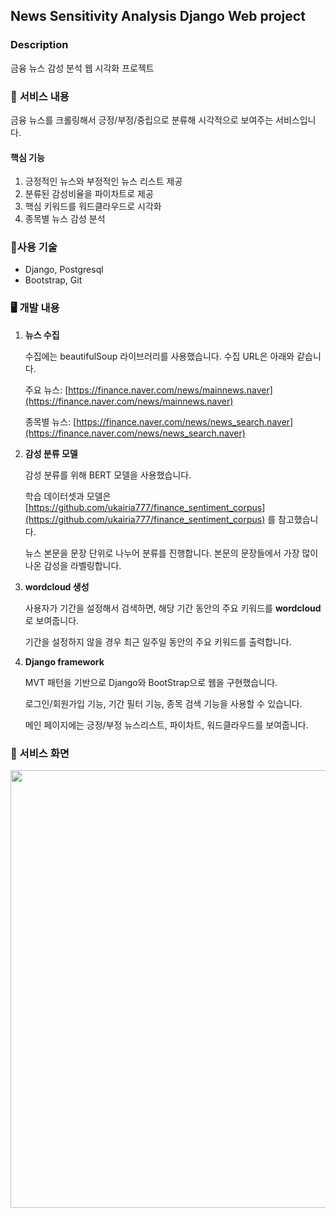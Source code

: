 ## News Sensitivity Analysis Django Web project

### Description
금융 뉴스 감성 분석 웹 시각화 프로젝트

### 📜 **서비스 내용**

금융 뉴스를 크롤링해서 긍정/부정/중립으로 분류해 시각적으로 보여주는 서비스입니다. 

#### 핵심 기능 

1. 긍정적인 뉴스와 부정적인 뉴스 리스트 제공
2. 분류된 감성비율을 파이차트로 제공
3. 핵심 키워드를 워드클라우드로 시각화
4. 종목별 뉴스 감성 분석

### 🔨**사용 기술**

- Django, Postgresql
- Bootstrap, Git

### 🖥 개발 내용

1. **뉴스 수집**
    
    수집에는 beautifulSoup 라이브러리를 사용했습니다. 수집 URL은 아래와 같습니다. 
    
    주요 뉴스: [https://finance.naver.com/news/mainnews.naver](https://finance.naver.com/news/mainnews.naver) 
    
    종목별 뉴스: [https://finance.naver.com/news/news_search.naver](https://finance.naver.com/news/news_search.naver)
    
2. **감성 분류 모델**
    
    감성 분류를 위해 BERT 모델을 사용했습니다. 
    
    학습 데이터셋과 모델은 [https://github.com/ukairia777/finance_sentiment_corpus](https://github.com/ukairia777/finance_sentiment_corpus) 를 참고했습니다. 
    
    뉴스 본문을 문장 단위로 나누어 분류를 진행합니다. 본문의 문장들에서 가장 많이 나온 감성을 라벨링합니다.
    

1. **wordcloud 생성**
    
    사용자가 기간을 설정해서 검색하면, 해당 기간 동안의 주요 키워드를 **wordcloud**로 보여줍니다. 
    
    기간을 설정하지 않을 경우 최근 일주일 동안의 주요 키워드를 출력합니다. 
    
2. **Django framework**
    
    MVT 패턴을 기반으로 Django와 BootStrap으로 웹을 구현했습니다. 
    
    로그인/회원가입 기능, 기간 필터 기능, 종목 검색 기능을 사용할 수 있습니다. 
    
    메인 페이지에는 긍정/부정 뉴스리스트, 파이차트, 워드클라우드를 보여줍니다. 
    


### 👀 서비스 화면

<img src="https://user-images.githubusercontent.com/59608767/225847158-244c93fa-dae3-47bf-b7bf-277dd5a6332a.png" width="700"/>
